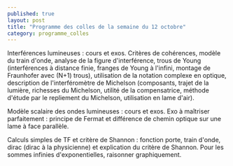 ```yaml
---
published: true
layout: post
title: "Programme des colles de la semaine du 12 octobre"
category: programme_colles
---
```

Interférences lumineuses : cours et exos.
Critères de cohérences, modèle du train d'onde, analyse de la figure d'interférence, trous de Young (interférences à distance finie, franges de Young à l'infini, montage de Fraunhofer avec (N+1) trous), utilisation de la notation complexe en optique, description de l'interféromètre de Michelson (composants, trajet de la lumière, richesses du Michelson, utilité de la compensatrice, méthode d'étude par le repliement du Michelson, utilisation en lame d'air).

Modèle scalaire des ondes lumineuses : cours et exos.
Exo à maîtriser parfaitement : principe de Fermat et différence de chemin optique sur une lame à face parallèle.

Calculs simples de TF et critère de Shannon : fonction porte, train d'onde, dirac (dirac à la physicienne) et explication du critère de Shannon. Pour les sommes infinies d'exponentielles, raisonner graphiquement.
